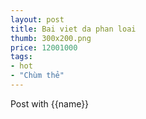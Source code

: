 ```yaml
---
layout: post
title: Bai viet da phan loai
thumb: 300x200.png
price: 12001000
tags:
- hot
- "Chùm thẻ"
---
```

Post with {{name}}
